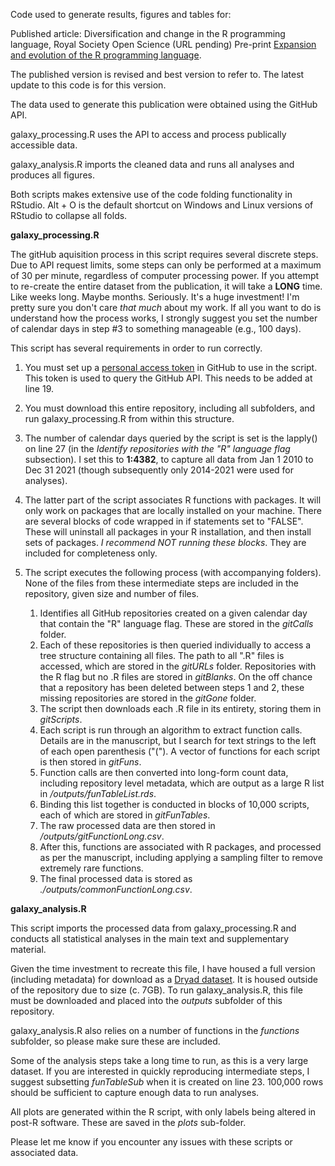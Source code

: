 Code used to generate results, figures and tables for:

Published article: Diversification and change in the R programming language, Royal Society Open Science (URL pending)
Pre-print [Expansion and evolution of the R programming language](https://arxiv.org/abs/2208.12382).

The published version is revised and best version to refer to. The latest update to this code is for this version.

The data used to generate this publication were obtained using the GitHub API.

galaxy\_processing.R uses the API to access and process publically accessible data. 

galaxy\_analysis.R imports the cleaned data and runs all analyses and produces all figures. 

Both scripts makes extensive use of the code folding functionality in RStudio. Alt + O is the default shortcut on Windows and Linux versions of RStudio to collapse all folds.

**galaxy\_processing.R**

The gitHub aquisition process in this script requires several discrete steps. Due to API request limits, some steps can only be performed at a maximum of 30 per minute, regardless of computer processing power. If you attempt to re-create the entire dataset from the publication, it will take a **LONG** time. Like weeks long.  Maybe months. Seriously. It's a huge investment! I'm pretty sure you don't care *that much* about my work. If all you want to do is understand how the process works, I strongly suggest you set the number of calendar days in step #3 to something manageable (e.g., 100 days).

This script has several requirements in order to run correctly.

1. You must set up a [personal access token](https://docs.github.com/en/authentication/keeping-your-account-and-data-secure/creating-a-personal-access-token) in GitHub to use in the script. This token is used to query the GitHub API. This needs to be added at line 19.

2. You must download this entire repository, including all subfolders, and run galaxy\_processing.R from within this structure.

3. The number of calendar days queried by the script is set is the lapply() on line 27 (in the *Identify repositories with the "R" language flag* subsection). I set this to **1:4382**, to capture all data from Jan 1 2010 to Dec 31 2021 (though subsequently only 2014-2021 were used for analyses).

4. The latter part of the script associates R functions with packages. It will only work on packages that are locally installed on your machine. There are several blocks of code wrapped in if statements set to "FALSE". These will uninstall all packages in your R installation, and then install sets of packages. *I recommend NOT running these blocks*. They are included for completeness only.

5. The script executes the following process (with accompanying folders). None of the files from these intermediate steps are included in the repository, given size and number of files.
	
	1. Identifies all GitHub repositories created on a given calendar day that contain the "R" language flag. These are stored in the *gitCalls* folder.
	2. Each of these repositories is then queried individually to access a tree structure containing all files. The path to all ".R" files is accessed, which are stored in the *gitURLs* folder. Repositories with the R flag but no .R files are stored in *gitBlanks*. On the off chance that a repository has been deleted between steps 1 and 2, these missing repositories are stored in the *gitGone* folder.
	3. The script then downloads each .R file in its entirety, storing them in *gitScripts*. 
	4. Each script is run through an algorithm to extract function calls. Details are in the manuscript, but I search for text strings to the left of each open parenthesis ("("). A vector of functions for each script is then stored in *gitFuns*.
	5. Function calls are then converted into long-form count data, including repository level metadata, which are output as a large R list in */outputs/funTableList.rds*.
	6. Binding this list together is conducted in blocks of 10,000 scripts, each of which are stored in *gitFunTables*.
	7. The raw processed data are then stored in */outputs/gitFunctionLong.csv*.
	8. After this, functions are associated with R packages, and processed as per the manuscript, including applying a sampling filter to remove extremely rare functions.
	9. The final processed data is stored as *./outputs/commonFunctionLong.csv*.

**galaxy\_analysis.R**

This script imports the processed data from galaxy\_processing.R and conducts all statistical analyses in the main text and supplementary material. 

Given the time investment to recreate this file, I have housed a full version (including metadata) for download as a [Dryad dataset](https://doi.org/10.5061/dryad.h18931zrg). It is housed outside of the repository due to size (c. 7GB). To run galaxy\_analysis.R, this file must be downloaded and placed into the *outputs* subfolder of this repository.

galaxy\_analysis.R also relies on a number of functions in the *functions* subfolder, so please make sure these are included.

Some of the analysis steps take a long time to run, as this is a very large dataset. If you are interested in quickly reproducing intermediate steps, I suggest subsetting *funTableSub* when it is created on line 23. 100,000 rows should be sufficient to capture enough data to run analyses.

All plots are generated within the R script, with only labels being altered in post-R software. These are saved in the *plots* sub-folder.

Please let me know if you encounter any issues with these scripts or associated data.